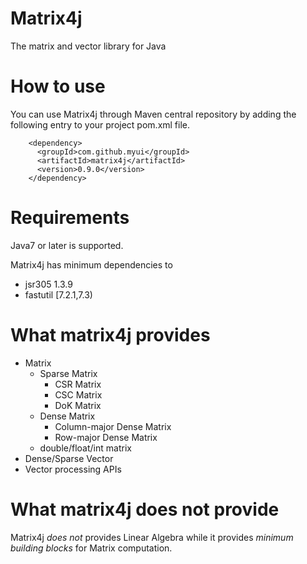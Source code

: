 # Matrix4j
The matrix and vector library for Java

# How to use

You can use Matrix4j through Maven central repository by adding the following entry to your project pom.xml file.

```
    <dependency>
      <groupId>com.github.myui</groupId>
      <artifactId>matrix4j</artifactId>
      <version>0.9.0</version>
    </dependency>
 ```

# Requirements

Java7 or later is supported.

Matrix4j has minimum dependencies to

- jsr305 1.3.9
- fastutil [7.2.1,7.3)

# What matrix4j provides

- Matrix
    - Sparse Matrix
        - CSR Matrix
        - CSC Matrix
        - DoK Matrix
    - Dense Matrix
        - Column-major Dense Matrix
         - Row-major Dense Matrix
    - double/float/int matrix
- Dense/Sparse Vector
- Vector processing APIs

# What matrix4j does not provide

Matrix4j _does not_ provides Linear Algebra while it provides _minimum building blocks_ for Matrix computation.
